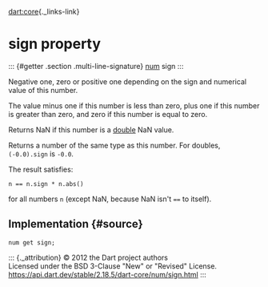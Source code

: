 [dart:core](../../dart-core/dart-core-library){._links-link}

sign property
=============

::: {#getter .section .multi-line-signature}
[num](../num-class) sign
:::

Negative one, zero or positive one depending on the sign and numerical
value of this number.

The value minus one if this number is less than zero, plus one if this
number is greater than zero, and zero if this number is equal to zero.

Returns NaN if this number is a [double](../double-class) NaN value.

Returns a number of the same type as this number. For doubles,
`(-0.0).sign` is `-0.0`.

The result satisfies:

``` {.language-dart data-language="dart"}
n == n.sign * n.abs()
```

for all numbers `n` (except NaN, because NaN isn\'t `==` to itself).

Implementation {#source}
--------------

``` {.language-dart data-language="dart"}
num get sign;
```

::: {._attribution}
© 2012 the Dart project authors\
Licensed under the BSD 3-Clause \"New\" or \"Revised\" License.\
<https://api.dart.dev/stable/2.18.5/dart-core/num/sign.html>
:::
